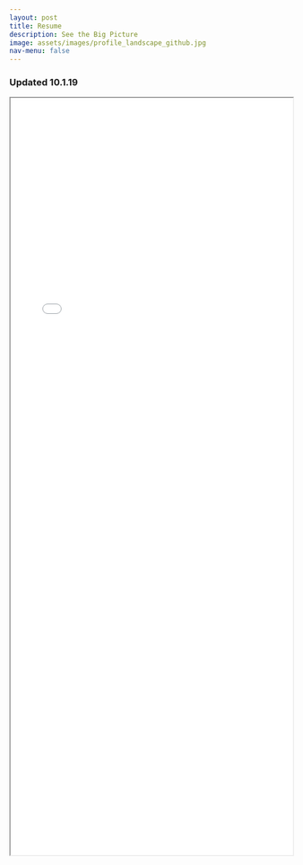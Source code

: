 ```yaml
---
layout: post
title: Resume
description: See the Big Picture
image: assets/images/profile_landscape_github.jpg
nav-menu: false
---
```


<html>
  <head>
    <title>Cliff's Resume</title>
  </head>
  <body>
    <h3>Updated 10.1.19</h3>
    <iframe src="assets/pdfs/DataScienceResume.pdf#toolbar=0" width="100%" height="1350px">
    </iframe>
  </body>
</html>
